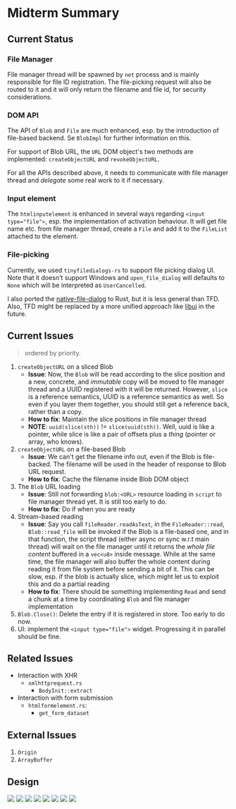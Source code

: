 # Midterm Summary

## Current Status

### File Manager
File manager thread will be spawned by `net` process and is mainly responsible for file ID registration. The file-picking request will also be routed to it and it will only return the filename and file id, for security considerations.

### DOM API
The API of `Blob` and `File` are much enhanced, esp. by the introduction of file-based backend. Se `BlobImpl` for further information on this.

For support of Blob URL, the `URL` DOM object's two methods are implemented: `createObjectURL` and `revokeObjectURL`.

For all the APIs described above, it needs to communicate with file manager thread and *delegate* some real work to it if necessary.

### Input element
The `htmlinputelement` is enhanced in several ways regarding `<input type="file">`, esp. the implementation of activation behaviour. It will get file name etc. from file manager thread, create a `File` and add it to the `FileList` attached to the element.

### File-picking
Currently, we used `tinyfiledialogs-rs` to support file picking dialog UI. Note that it doesn't support Windows and `open_file_dialog` will defaults to `None` which will be interpreted as `UserCancelled`.

I also ported the [native-file-dialog](https://github.com/izgzhen/libnfd) to Rust, but it is less general than TFD. Also, TFD might be replaced by a more unified approach like [libui](https://github.com/andlabs/libui) in the future.


## Current Issues

> ordered by priority.

1. `createObjectURL` on a sliced Blob
    - **Issue**: Now, the `Blob` will be read according to the slice position and a new, concrete, and *immutable* copy will be moved to file manager thread and a UUID registered with it will be returned. However, `slice` is a reference semantics, UUID is a reference semantics as well. So even if you layer them together, you should still get a reference back, rather than a copy.
    - **How to fix**: Maintain the slice positions in file manager thread
    - **NOTE**: `uuid(slice(sth))` != `slice(uuid(sth))`. Well, uuid is like a pointer, while slice is like a pair of offsets plus a *thing* (pointer or array, who knows).
2. `createObjectURL` on a file-based Blob
    - **Issue**: We can't get the filename info out, even if the Blob is file-backed. The filename will be used in the header of response to Blob URL request.
    - **How to fix**: Cache the filename inside Blob DOM object
6. The `Blob` URL loading
    - **Issue**: Still not forwarding `blob:<URL>` resource loading in `script` to file manager thread yet. It is still too early to do.
    - **How to fix**: Do if when you are ready
4. Stream-based reading
    - **Issue**: Say you call `fileReader.readAsText`, in the `FileReader::read`, `Blob::read_file` will be invoked if the Blob is a file-based one, and in that function, the script thread (either async or sync w.r.t main thread) will wait on the file manager until it returns the *whole file content* buffered in a `vec<u8>` inside message. While at the same time, the file manager will also buffer the whole content during reading it from file system before sending a bit of it. This can be slow, esp. if the blob is actually slice, which might let us to exploit this and do a partial reading
    - **How to fix**: There should be something implementing `Read` and send a chunk at a time by coordinating `Blob` and file manager implementation
2. `Blob.Close()`: Delete the entry if it is registered in store. Too early to do now.
5. UI: implement the `<input type="file">` widget. Progressing it in parallel should be fine.

## Related Issues
* Interaction with XHR
    - `xmlhttprequest.rs`
        + `BodyInit::extract`
* Interaction with form submission
    - `htmlformelement.rs`:
        + `get_form_dataset`

## External Issues
1. `Origin`
2. `ArrayBuffer`

## Design

![](../static/file_support_img.001.jpeg)
![](../static/file_support_img.002.jpeg)
![](../static/file_support_img.003.jpeg)
![](../static/file_support_img.004.jpeg)
![](../static/file_support_img.005.jpeg)
![](../static/file_support_img.006.jpeg)
![](../static/file_support_img.007.jpeg)
![](../static/file_support_img.008.jpeg)

